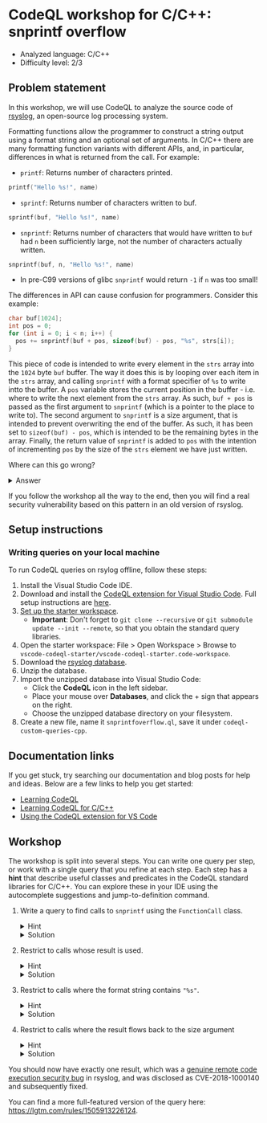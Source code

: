 # CodeQL workshop for C/C++: snprintf overflow

- Analyzed language: C/C++
- Difficulty level: 2/3

## Problem statement

In this workshop, we will use CodeQL to analyze the source code of [rsyslog](https://www.rsyslog.com/), an open-source log processing system.

Formatting functions allow the programmer to construct a string output using a format string and an optional set of arguments. In C/C++ there are many formatting function variants with different APIs, and, in particular, differences in what is returned from the call. For example:

 - `printf`: Returns number of characters printed.
  ```c
  printf("Hello %s!", name)
  ```
 - `sprintf`: Returns number of characters written to buf.
  ```c
  sprintf(buf, "Hello %s!", name)
  ```
 - `snprintf`: Returns number of characters that would have written to `buf` had `n` been sufficiently large, not the number of characters actually written.
  ```c
  snprintf(buf, n, "Hello %s!", name)
  ```
 - In pre-C99 versions of glibc `snprintf` would return `-1` if `n` was too small!

The differences in API can cause confusion for programmers. Consider this example:

```c
char buf[1024];
int pos = 0;
for (int i = 0; i < n; i++) {
  pos += snprintf(buf + pos, sizeof(buf) - pos, "%s", strs[i]);
}
```
This piece of code is intended to write every element in the `strs` array into the `1024` byte `buf` buffer. The way it does this is by looping over each item in the `strs` array, and calling `snprintf` with a format specifier of `%s` to write intto the buffer. A `pos` variable stores the current position in the buffer - i.e. where to write the next element from the `strs` array. As such, `buf + pos` is passed as the first argument to `snprintf` (which is a pointer to the place to write to). The second argument to `snprintf` is a size argument, that is intended to prevent overwriting the end of the buffer. As such, it has been set to `sizeof(buf) - pos`, which is intended to be the remaining bytes in the array. Finally, the return value of `snprintf` is added to `pos` with the intention of incrementing `pos` by the size of the `strs` element we have just written.

Where can this go wrong?

<details>
<summary>Answer</summary>

The problem here is that `snprintf` doesn't return the actual number of bytes written, it instead returns the number of bytes that _would have been written_, if the buffer were large enough.

Consider a situation where we've started to fill up the array, and `pos=1022` and `i=20`. Say the next entry in the `strs` array is 5 bytes, then our `snprintf` call is equivalent to:
```c
snprintf(buf + 1022, 2, "%s", strs[20]);
```
However, because `strs[20]` is 5 bytes, and the max length parameter is set to `2`, the `snprintf` call will only write the first 2 bytes of the `strs[20]` value to the buffer. Unfortunately for us, it will still return `5` from the `snprintf` call, because it is returning the number of bytes that would have been written. This sets `pos` to `1027`, i.e. beyond the bounds of the buffer.

Now, on the next iteration, the `snprintf` call is equivalent to:
```c
snprintf(buf + 1027, -3, "%s", strs[21]);
```
And we will be writing beyond the end of the buffer. Not even the max length argument can save us here, because it is actually declared as type `size_t`, which is an unsigned integer. The negative number will therefore be implicitly converted to an unsigned integer like so:
```c
snprintf(buf + 1027, SIZE_MAX-3, "%s", strs[21]);
```
i.e. the max length will be set to a very large value, and will not prevent us writing over the bounds of the buffer.
</details>

If you follow the workshop all the way to the end, then you will find a real security vulnerability based on this pattern in an old version of rsyslog.

## Setup instructions

### Writing queries on your local machine

To run CodeQL queries on rsylog offline, follow these steps:

1. Install the Visual Studio Code IDE.
1. Download and install the [CodeQL extension for Visual Studio Code](https://help.semmle.com/codeql/codeql-for-vscode.html). Full setup instructions are [here](https://help.semmle.com/codeql/codeql-for-vscode/procedures/setting-up.html).
1. [Set up the starter workspace](https://help.semmle.com/codeql/codeql-for-vscode/procedures/setting-up.html#using-the-starter-workspace).
    - **Important**: Don't forget to `git clone --recursive` or `git submodule update --init --remote`, so that you obtain the standard query libraries.
1. Open the starter workspace: File > Open Workspace > Browse to `vscode-codeql-starter/vscode-codeql-starter.code-workspace`.
1. Download the [rsyslog database](https://downloads.lgtm.com/snapshots/cpp/rsyslog/rsyslog/rsyslog-all-revision-2018-April-27--14-12-31.zip).
1. Unzip the database.
1. Import the unzipped database into Visual Studio Code:
    - Click the **CodeQL** icon in the left sidebar.
    - Place your mouse over **Databases**, and click the + sign that appears on the right.
    - Choose the unzipped database directory on your filesystem.
1. Create a new file, name it `snprintfoverflow.ql`, save it under `codeql-custom-queries-cpp`.

## Documentation links
If you get stuck, try searching our documentation and blog posts for help and ideas. Below are a few links to help you get started:
- [Learning CodeQL](https://help.semmle.com/QL/learn-ql)
- [Learning CodeQL for C/C++](https://help.semmle.com/QL/learn-ql/cpp/ql-for-cpp.html)
- [Using the CodeQL extension for VS Code](https://help.semmle.com/codeql/codeql-for-vscode.html)

## Workshop
The workshop is split into several steps. You can write one query per step, or work with a single query that you refine at each step. Each step has a **hint** that describe useful classes and predicates in the CodeQL standard libraries for C/C++. You can explore these in your IDE using the autocomplete suggestions and jump-to-definition command.

1. Write a query to find calls to `snprintf` using the `FunctionCall` class.
    <details>
    <summary>Hint</summary>

     - Use predicate `FunctionCall.getTarget()` to get the "target" of the call.
     - Use predicate `Function.getName()` to get the name of the function.
     - You can chain predicates together i.e. `call.getTarget().getName()`.
    </details>
    <details>
    <summary>Solution</summary>
    
    ```ql
    import cpp
    
    from FunctionCall snprintfCall
    where snprintfCall.getTarget().getName() = "snprintf"
    select snprintfCall
    ```
    </details>

1. Restrict to calls whose result is used.
    <details>
    <summary>Hint</summary>

     - Use class `ExprInVoidContext`.
     - Remember you can use `instanceof` to check whether a value is contained within a type.
    </details>
    <details>
    <summary>Solution</summary>
    
    ```ql
    from FunctionCall snprintfCall
    where
      snprintfCall.getTarget().getName() = "snprintf" and
      not snprintfCall instanceof ExprInVoidContext
    select snprintfCall
    ```
    </details>

1. Restrict to calls where the format string contains `"%s"`.
    <details>
    <summary>Hint</summary>

     - Use predicate `FunctionCall.getArgument(int i)` to get a function call argument at a particular position.
     - Use `Expr.getValue()` to get the `string` value for an expression, if it is a constant.
     - Use `string.regexpMatch()` to match a CodeQL string using a regular expression
    </details>
    <details>
    <summary>Solution</summary>
    
    ```ql
    import cpp

    from FunctionCall snprintfCall
    where
      snprintfCall.getTarget().getName() = "snprintf" and
      snprintfCall.getArgument(2).getValue().regexpMatch("(?s).*%s.*") and
      snprintfCall instanceof ExprInVoidContext
    select snprintfCall
    ```
    </details>

1. Restrict to calls where the result flows back to the size argument
    <details>
    <summary>Hint</summary>

     - Import library `semmle.code.cpp.dataflow.TaintTracking` and use predicate `TaintTracking::localTaint`.
    </details>
    <details>
    <summary>Solution</summary>
    
    ```ql
    import cpp
    import semmle.code.cpp.dataflow.TaintTracking

    from FunctionCall snprintfCall, DataFlow::Node source, DataFlow::Node sink
    where
      snprintfCall.getTarget().getName() = "snprintf" and
      snprintfCall.getArgument(2).getValue().regexpMatch("(?s).*%s.*") and
      TaintTracking::localTaint(source, sink) and
      source.asExpr() = snprintfCall and
      sink.asExpr() = snprintfCall.getArgument(1)
    select snprintfCall
    ```
    </details>

You should now have exactly one result, which was a [genuine remote code execution security bug](https://securitylab.github.com/research/librelp-buffer-overflow-cve-2018-1000140) in rsyslog, and was disclosed as CVE-2018-1000140 and subsequently fixed.

You can find a more full-featured version of the query here: https://lgtm.com/rules/1505913226124.
